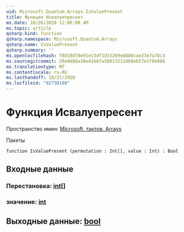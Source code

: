 ```yaml
---
uid: Microsoft.Quantum.Arrays.IsValuePresent
title: Функция Исвалуепресент
ms.date: 10/26/2020 12:00:00 AM
ms.topic: article
qsharp.kind: function
qsharp.namespace: Microsoft.Quantum.Arrays
qsharp.name: IsValuePresent
qsharp.summary: ''
ms.openlocfilehash: f8810d7de91e13df1d33269e8880cae33e7a78c3
ms.sourcegitcommit: 29e0d88a30e4166fa580132124b0eb57e1f0e986
ms.translationtype: MT
ms.contentlocale: ru-RU
ms.lasthandoff: 10/27/2020
ms.locfileid: "92730160"
---
```

# <a name="isvaluepresent-function"></a>Функция Исвалуепресент

Пространство имен: [Microsoft. тактов. Arrays](xref:Microsoft.Quantum.Arrays)

Пакеты [](https://nuget.org/packages/)




```qsharp
function IsValuePresent (permutation : Int[], value : Int) : Bool
```


## <a name="input"></a>Входные данные

### <a name="permutation--int"></a>Перестановка: [int](xref:microsoft.quantum.lang-ref.int)[]




### <a name="value--int"></a>значение: [int](xref:microsoft.quantum.lang-ref.int)





## <a name="output--bool"></a>Выходные данные: [bool](xref:microsoft.quantum.lang-ref.bool)

